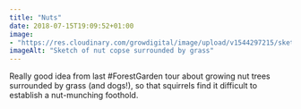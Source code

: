 ```yaml
---
title: "Nuts"
date: 2018-07-15T19:09:52+01:00
image: 
- "https://res.cloudinary.com/growdigital/image/upload/v1544297215/sketch-43224766342.jpg"
imageAlt: "Sketch of nut copse surrounded by grass"
---
```


Really good idea from last #ForestGarden tour about growing nut trees surrounded by grass (and dogs!), so that squirrels find it difficult to establish a nut-munching foothold. 
